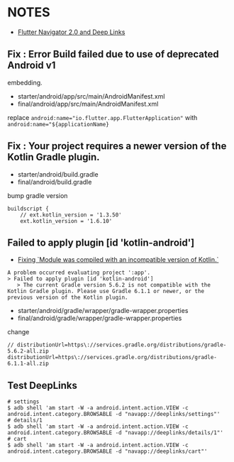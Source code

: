 # NOTES

- [Flutter Navigator 2.0 and Deep Links](https://www.raywenderlich.com/19457817-flutter-navigator-2-0-and-deep-links)

## Fix : Error Build failed due to use of deprecated Android v1
embedding.

- starter/android/app/src/main/AndroidManifest.xml
- final/android/app/src/main/AndroidManifest.xml

replace `android:name="io.flutter.app.FlutterApplication"` with
`android:name="${applicationName}`

## Fix : Your project requires a newer version of the Kotlin Gradle plugin.

- starter/android/build.gradle
- final/android/build.gradle

bump gradle version

```
buildscript {
    // ext.kotlin_version = '1.3.50'
    ext.kotlin_version = '1.6.10'
```

## Failed to apply plugin [id 'kotlin-android']

- [Fixing &#x60;Module was compiled with an incompatible version of Kotlin.&#x60;](http://blog.wafrat.com/fixing-module-was-compiled-with-an-incompatible-version-of-kotlin/)

```
A problem occurred evaluating project ':app'.
> Failed to apply plugin [id 'kotlin-android']
   > The current Gradle version 5.6.2 is not compatible with the Kotlin Gradle plugin. Please use Gradle 6.1.1 or newer, or the previous version of the Kotlin plugin.
```

- starter/android/gradle/wrapper/gradle-wrapper.properties
- final/android/gradle/wrapper/gradle-wrapper.properties

change

```
// distributionUrl=https\://services.gradle.org/distributions/gradle-5.6.2-all.zip
distributionUrl=https\://services.gradle.org/distributions/gradle-6.1.1-all.zip
```

## Test DeepLinks

```shell
# settings
$ adb shell 'am start -W -a android.intent.action.VIEW -c android.intent.category.BROWSABLE -d "navapp://deeplinks/settings"'
# details/1
$ adb shell 'am start -W -a android.intent.action.VIEW -c android.intent.category.BROWSABLE -d "navapp://deeplinks/details/1"'
# cart
$ adb shell 'am start -W -a android.intent.action.VIEW -c android.intent.category.BROWSABLE -d "navapp://deeplinks/cart"'
```

